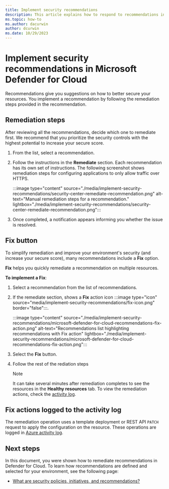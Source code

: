 ```yaml
---
title: Implement security recommendations
description: This article explains how to respond to recommendations in Microsoft Defender for Cloud to protect your resources and satisfy security policies.
ms.topic: how-to
ms.author: dacurwin
author: dcurwin
ms.date: 10/29/2023
---
```


# Implement security recommendations in Microsoft Defender for Cloud

Recommendations give you suggestions on how to better secure your resources. You implement a recommendation by following the remediation steps provided in the recommendation.

<a name="remediation-steps"></a>

## Remediation steps

After reviewing all the recommendations, decide which one to remediate first. We recommend that you prioritize the security controls with the highest potential to increase your secure score.

1. From the list, select a recommendation.

1. Follow the instructions in the **Remediate** section. Each recommendation has its own set of instructions. The following screenshot shows remediation steps for configuring applications to only allow traffic over HTTPS.

    :::image type="content" source="./media/implement-security-recommendations/security-center-remediate-recommendation.png" alt-text="Manual remediation steps for a recommendation." lightbox="./media/implement-security-recommendations/security-center-remediate-recommendation.png":::

1. Once completed, a notification appears informing you whether the issue is resolved.

## Fix button

To simplify remediation and improve your environment's security (and increase your secure score), many recommendations include a **Fix** option.

**Fix** helps you quickly remediate a recommendation on multiple resources.

**To implement a Fix**:

1. Select a recommendation from the list of recommendations.

1. If the remediate section, shows a **Fix** action icon :::image type="icon" source="media/implement-security-recommendations/fix-icon.png" border="false":::.

    :::image type="content" source="./media/implement-security-recommendations/microsoft-defender-for-cloud-recommendations-fix-action.png" alt-text="Recommendations list highlighting recommendations with Fix action" lightbox="./media/implement-security-recommendations/microsoft-defender-for-cloud-recommendations-fix-action.png":::

1. Select the **Fix** button.

1. Follow the rest of the rediation steps

    > [!NOTE]
    > It can take several minutes after remediation completes to see the resources in the **Healthy resources** tab. To view the remediation actions, check the [activity log](#activity-log).

<a name="activity-log"></a>

## Fix actions logged to the activity log

The remediation operation uses a template deployment or REST API `PATCH` request to apply the configuration on the resource. These operations are logged in [Azure activity log](../azure-monitor/essentials/activity-log.md).

## Next steps

In this document, you were shown how to remediate recommendations in Defender for Cloud. To learn how  recommendations are defined and selected for your environment, see the following page:

- [What are security policies, initiatives, and recommendations?](security-policy-concept.md)
